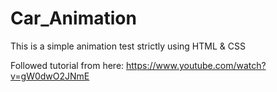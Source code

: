 # Car_Animation

This is a simple animation test strictly using HTML & CSS

Followed tutorial from here: https://www.youtube.com/watch?v=gW0dwO2JNmE
